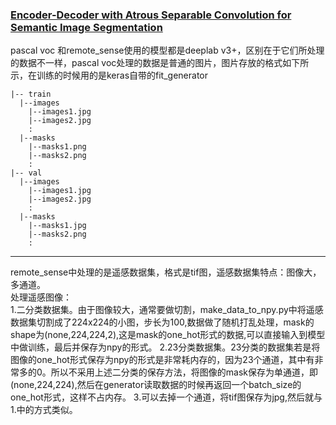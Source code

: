 ### [Encoder-Decoder with Atrous Separable Convolution for Semantic Image Segmentation](https://arxiv.org/abs/1802.02611)

pascal voc 和remote_sense使用的模型都是deeplab v3+，区别在于它们所处理的数据不一样，pascal voc处理的数据是普通的图片，图片存放的格式如下所示，在训练的时候用的是keras自带的fit_generator
```
|-- train
  |--images
    |--images1.jpg
    |--images2.jpg
    :
  |--masks
    |--masks1.png
    |--masks2.png
    :
|-- val
  |--images
    |--images1.jpg
    |--images2.jpg
    :
  |--masks
    |--masks1.jpg
    |--masks2.png
    :
```
---
remote_sense中处理的是遥感数据集，格式是tif图，遥感数据集特点：图像大，多通道。  
处理遥感图像：  
1.二分类数据集。由于图像较大，通常要做切割，make_data_to_npy.py中将遥感数据集切割成了224x224的小图，步长为100,数据做了随机打乱处理，mask的shape为(none,224,224,2),这是mask的one_hot形式的数据,可以直接输入到模型中做训练，最后并保存为npy的形式。
2.23分类数据集。23分类的数据集若是将图像的one_hot形式保存为npy的形式是非常耗内存的，因为23个通道，其中有非常多的0。所以不采用上述二分类的保存方法，将图像的mask保存为单通道，即(none,224,224),然后在generator读取数据的时候再返回一个batch_size的one_hot形式，这样不占内存。
3.可以去掉一个通道，将tif图保存为jpg,然后就与1.中的方式类似。
